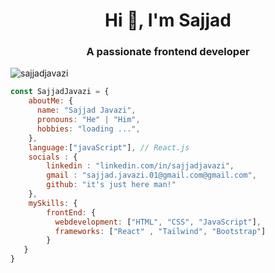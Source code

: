 <h1 align="center">Hi 👋, I'm Sajjad</h1>
<h3 align="center">A passionate frontend developer</h3>

<img src="https://komarev.com/ghpvc/?username=sajjadjavazi&label=Profile%20views&color=0e75b6&style=flat" alt="sajjadjavazi" />




```javascript
const SajjadJavazi = {
    aboutMe: {
      name: "Sajjad Javazi",
      pronouns: "He" | "Him",
      hobbies: "loading ...",
    },
    language:["javaScript"], // React.js
    socials : {
        linkedin : "linkedin.com/in/sajjadjavazi",
        gmail : "sajjad.javazi.01@gmail.com@gmail.com",
        github: "it's just here man!"
    },
    mySkills: {
        frontEnd: {
		  webdevelopment: ["HTML", "CSS", "JavaScript"],
		  frameworks: ["React" , "Tailwind", "Bootstrap"]
        }
   }
}
```

